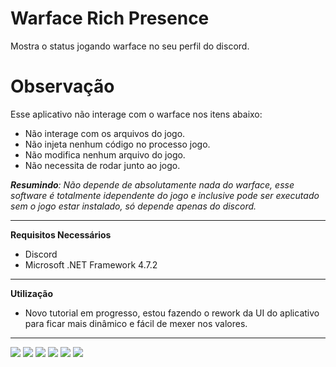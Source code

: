 # Warface Rich Presence
Mostra o status jogando warface no seu perfil do discord.

# Observação

Esse aplicativo não interage com o warface nos itens abaixo:

- Não interage com os arquivos do jogo.
- Não injeta nenhum código no processo jogo.
- Não modifica nenhum arquivo do jogo.
- Não necessita de rodar junto ao jogo.

<i><b>Resumindo</b>: Não depende de absolutamente nada do warface, esse software é totalmente idependente do jogo e inclusive pode ser executado sem o jogo estar instalado, só depende apenas do discord.</i>

<hr/>

<b>Requisitos Necessários</b>

- Discord 
- Microsoft .NET Framework 4.7.2

<hr/>

<b>Utilização</b>
 
- Novo tutorial em progresso, estou fazendo o rework da UI do aplicativo para ficar mais dinâmico e fácil de mexer nos valores.

<hr/>

<img src="https://i.imgur.com/wPjDwDa.png">
<img src="https://i.imgur.com/MseYFJu.png">
<img src="https://i.imgur.com/Zobcl0t.png">
<img src="https://i.imgur.com/gzj7Cm0.png">
<img src="https://i.imgur.com/dJJoz7f.png">
<img src="https://i.imgur.com/83MjhuN.png">
